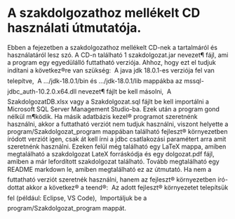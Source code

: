 # A szakdolgozathoz mellékelt CD használati útmutatója.
Ebben a fejezetben a szakdolgozathoz mellékelt CD-nek a tartalmáról és használatáról lesz szó.
A CD-n található 1 szakdolgozat.jar nevezet¶ fájl, ami a program egy egyedülálló
futtatható verziója. Ahhoz, hogy ezt el tudjuk indítani a következ®re van szükség:
 A java jdk 18.0.1-es verziója fel van telepítve,
 A .../jdk-18.0.1/bin és .../jdk-18.0.1/lib mappákba az
mssql-jdbc_auth-10.2.0.x64.dll nevezet¶ fájlt be kell másolni,
 A SzakdolgozatDB.xlsx vagy a Szakdolgozat.sql fájlt be kell importálni a
Microsoft SQL Server Management Studio-ba.
Ezek után a program gond nélkül m¶ködik. Ha másik adatbázis kezel® programot szeretnénk használni, akkor a futtatható verziót nem tudjuk használni, viszont helyette
a program/Szakdolgozat_program mappában található fejleszt® környezetben íródott
verziót igen, csak át kell írni a jdbc csatlakozási paramétert arra amit szeretnénk használni.
Ezeken felül még található egy LaTeX mappa, amiben megtalálható a szakdolgozat
LateX forráskódja és egy dolgozat.pdf fájl, amiben a már lefordított szakdolgozat
található.
Tovább megtalálható egy README markdown le, amiben megtalálható ez az útmutató.
Ha nem a futtatható verziót szeretnék használni, hanem az fejleszt® környezetben író-
dottat akkor a következ® a teend®:
 Az adott fejleszt® környezetet telepítsük fel (például: Eclipse, VS Code),
 Importáljuk be a program/Szakdolgozat_program mappát.
